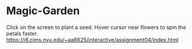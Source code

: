 # Magic-Garden
Click on the screen to plant a seed. Hover cursor near flowers to spin the petals faster.
https://i6.cims.nyu.edu/~aa6625/interactive/assignment04/index.html
